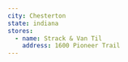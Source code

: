 ```yaml
---
city: Chesterton
state: indiana
stores:
  - name: Strack & Van Til
    address: 1600 Pioneer Trail
---
```

